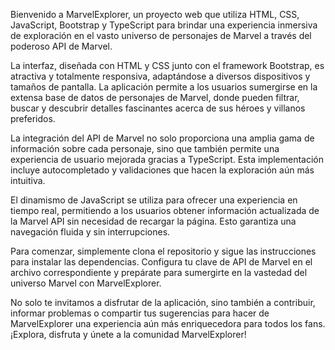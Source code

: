 Bienvenido a MarvelExplorer, un proyecto web que utiliza HTML, CSS, JavaScript, Bootstrap y TypeScript para brindar una experiencia inmersiva de exploración en el vasto universo de personajes de Marvel a través del poderoso API de Marvel.

La interfaz, diseñada con HTML y CSS junto con el framework Bootstrap, es atractiva y totalmente responsiva, adaptándose a diversos dispositivos y tamaños de pantalla. La aplicación permite a los usuarios sumergirse en la extensa base de datos de personajes de Marvel, donde pueden filtrar, buscar y descubrir detalles fascinantes acerca de sus héroes y villanos preferidos.

La integración del API de Marvel no solo proporciona una amplia gama de información sobre cada personaje, sino que también permite una experiencia de usuario mejorada gracias a TypeScript. Esta implementación incluye autocompletado y validaciones que hacen la exploración aún más intuitiva.

El dinamismo de JavaScript se utiliza para ofrecer una experiencia en tiempo real, permitiendo a los usuarios obtener información actualizada de la Marvel API sin necesidad de recargar la página. Esto garantiza una navegación fluida y sin interrupciones.

Para comenzar, simplemente clona el repositorio y sigue las instrucciones para instalar las dependencias. Configura tu clave de API de Marvel en el archivo correspondiente y prepárate para sumergirte en la vastedad del universo Marvel con MarvelExplorer.

No solo te invitamos a disfrutar de la aplicación, sino también a contribuir, informar problemas o compartir tus sugerencias para hacer de MarvelExplorer una experiencia aún más enriquecedora para todos los fans. ¡Explora, disfruta y únete a la comunidad MarvelExplorer!
